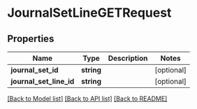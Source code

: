 # JournalSetLineGETRequest

## Properties
Name | Type | Description | Notes
------------ | ------------- | ------------- | -------------
**journal_set_id** | **string** |  | [optional] 
**journal_set_line_id** | **string** |  | [optional] 

[[Back to Model list]](../README.md#documentation-for-models) [[Back to API list]](../README.md#documentation-for-api-endpoints) [[Back to README]](../README.md)



